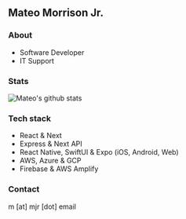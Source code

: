 ## Mateo Morrison Jr.
### About
- Software Developer
- IT Support
### Stats
![Mateo's github stats](https://github-readme-stats.vercel.app/api?username=mateomorrison&count_private=true&show_icons=true&theme=radical)
### Tech stack
- React & Next
- Express & Next API
- React Native, SwiftUI & Expo (iOS, Android, Web)
- AWS, Azure & GCP
- Firebase & AWS Amplify
### Contact
m [at] mjr [dot] email
